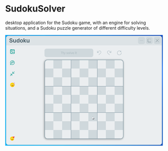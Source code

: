 # SudokuSolver

desktop application for the Sudoku game, with an engine for solving situations, and a Sudoku puzzle generator of different difficulty levels.

![sudoku-solver-animated](Images/sudoku-solver-animated.gif)
